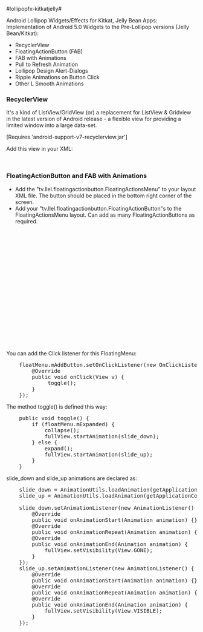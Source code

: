 #lollipopfx-kitkatjelly#

Android Lollipop Widgets/Effects for Kitkat, Jelly Bean Apps: Implementation of Android 5.0 Widgets to the Pre-Lollipop versions (Jelly Bean/Kitkat):
* RecyclerView
* FloatingActionButton (FAB)
* FAB with Animations
* Pull to Refresh Animation 
* Lollipop Design Alert-Dialogs
* Ripple Animations on Button Click
* Other L Smooth Animations

### RecyclerView ###

It's a kind of ListView/GridView (or) a replacement for ListView & Gridview in the latest version of Android release - a flexible view for providing a limited window into a large data-set.

[Requires 'android-support-v7-recyclerview.jar'] 

Add this view in your XML:

<pre>
<android.support.v7.widget.RecyclerView
    android:id="@+id/recycler_view"
    android:layout_width="match_parent"
    android:layout_height="match_parent"
    android:cacheColorHint="@android:color/transparent"
    android:scrollbars="vertical" />
</pre>

### FloatingActionButton and FAB with Animations ###

* Add the "tv.llel.floatingactionbutton.FloatingActionsMenu" to your layout XML file. 
The button should be placed in the bottom right corner of the screen. 
* Add your "tv.llel.floatingactionbutton.FloatingActionButton"s to the FloatingActionsMenu layout. Can add as many FloatingActionButtons as required.

<pre>
    <RelativeLayout xmlns:android="http://schemas.android.com/apk/res/android"
        xmlns:fab="http://schemas.android.com/apk/res-auto"
        android:background="@color/background"
        android:layout_width="match_parent"
        android:layout_height="match_parent">
            
            <View android:id="@+id/full_view"
            android:layout_width="match_parent"
            android:layout_height="match_parent"
            android:visibility="gone"
            android:background="#80000000"/>
        
            <android.support.v4.widget.SwipeRefreshLayout
            android:id="@+id/swipeRefreshLayout_listView"
            android:layout_width="match_parent"
            android:layout_height="match_parent"
            android:layout_above="@+id/grid_load_more_progressBar"
            >
        
            <android.support.v7.widget.RecyclerView
            android:id="@+id/recycler_view"
            android:layout_width="match_parent"
            android:layout_height="match_parent"
            android:cacheColorHint="@android:color/transparent"
            android:scrollbars="vertical" />
         </android.support.v4.widget.SwipeRefreshLayout>
        
        <tv.llel.floatingactionbutton.FloatingActionsMenu
            android:id="@+id/multiple_actions"
            android:layout_width="wrap_content"
            android:layout_height="wrap_content"
            android:layout_alignParentBottom="true"
            android:layout_alignParentEnd="true"
            android:layout_alignParentRight="true"
            android:layout_marginBottom="16dp"
            android:layout_marginEnd="16dp"
            android:layout_marginRight="14dp"
            fab:fab_addButtonColorNormal="@color/blue"
            fab:fab_addButtonColorPressed="@color/blue_pressed"
            fab:fab_addButtonPlusIconColor="@color/white" >

            <tv.llel.floatingactionbutton.FloatingActionButton
                android:id="@+id/fab_action1"
                android:layout_width="wrap_content"
                android:layout_height="wrap_content"
                fab:fab_colorNormal="@color/meganta_semi_transparent"
                fab:fab_colorPressed="@color/meganta_semi_transparent_pressed" />

            <tv.llel.floatingactionbutton.FloatingActionButton
                android:id="@+id/fab_ation2"
                android:layout_width="wrap_content"
                android:layout_height="wrap_content"
                fab:fab_colorNormal="@color/new_pink_semi_transparent"
                fab:fab_colorPressed="@color/new_pink_pressed_semi_transparent" />
            
            <tv.llel.floatingactionbutton.FloatingActionButton
                android:id="@+id/fab_ation3"
                android:layout_width="wrap_content"
                android:layout_height="wrap_content"
                fab:fab_colorNormal="@color/yellow_semi_transparent"
                fab:fab_colorPressed="@color/yellow_semi_transparent_pressed" />
        </tv.llel.floatingactionbutton.FloatingActionsMenu>
        
    </RelativeLayout>
</pre>

You can add the Click listener for this FloatingMenu:

<pre>
    floatMenu.mAddButton.setOnClickListener(new OnClickListener() {
        @Override
        public void onClick(View v) {
             toggle();
        }
    });
</pre>

The method toggle() is defined this way:

<pre>
    public void toggle() {
        if (floatMenu.mExpanded) {
        	collapse();
        	fullView.startAnimation(slide_down);
        } else {
        	expand();
        	fullView.startAnimation(slide_up);
        }
    }
</pre>

slide_down and slide_up animations are declared as:

<pre>
    slide_down = AnimationUtils.loadAnimation(getApplicationContext(), R.animator.slide_down);
    slide_up = AnimationUtils.loadAnimation(getApplicationContext(), R.animator.slide_up);

    slide_down.setAnimationListener(new AnimationListener() {
    	@Override
    	public void onAnimationStart(Animation animation) {}
    	@Override
    	public void onAnimationRepeat(Animation animation) {}
    	@Override
    	public void onAnimationEnd(Animation animation) {
    		fullView.setVisibility(View.GONE);
    	}
    });
    slide_up.setAnimationListener(new AnimationListener() {
    	@Override
    	public void onAnimationStart(Animation animation) {}
    	@Override
    	public void onAnimationRepeat(Animation animation) {}
    	@Override
    	public void onAnimationEnd(Animation animation) {
    		fullView.setVisibility(View.VISIBLE);
    	}
    });
</pre>
